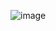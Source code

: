 ![image](https://github.com/kavindaweerasooriya/ILIVE/assets/87388524/1cf4a338-1bc8-472a-8cbc-640c65bf45c6)
